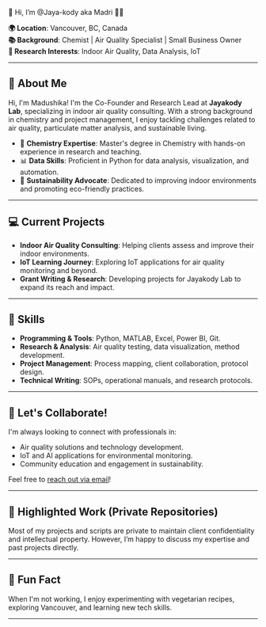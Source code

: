 👋 Hi, I’m @Jaya-kody aka Madri 👩‍🔬 

**🌍 Location**: Vancouver, BC, Canada  
**📚 Background**: Chemist | Air Quality Specialist | Small Business Owner  
**🔬 Research Interests**: Indoor Air Quality, Data Analysis, IoT  

---

## 👋 About Me

Hi, I'm Madushika! I'm the Co-Founder and Research Lead at **Jayakody Lab**, specializing in indoor air quality consulting. With a strong background in chemistry and project management, I enjoy tackling challenges related to air quality, particulate matter analysis, and sustainable living.

- 🧪 **Chemistry Expertise**: Master's degree in Chemistry with hands-on experience in research and teaching.
- 📊 **Data Skills**: Proficient in Python for data analysis, visualization, and automation.
- 🌱 **Sustainability Advocate**: Dedicated to improving indoor environments and promoting eco-friendly practices.

---

## 💻 Current Projects

- **Indoor Air Quality Consulting**: Helping clients assess and improve their indoor environments.
- **IoT Learning Journey**: Exploring IoT applications for air quality monitoring and beyond.
- **Grant Writing & Research**: Developing projects for Jayakody Lab to expand its reach and impact.

---

## 🌟 Skills

- **Programming & Tools**: Python, MATLAB, Excel, Power BI, Git.
- **Research & Analysis**: Air quality testing, data visualization, method development.
- **Project Management**: Process mapping, client collaboration, protocol design.
- **Technical Writing**: SOPs, operational manuals, and research protocols.

---

## 🤝 Let's Collaborate!

I'm always looking to connect with professionals in:
- Air quality solutions and technology development.
- IoT and AI applications for environmental monitoring.
- Community education and engagement in sustainability.

Feel free to [reach out via email](mailto:madri@jayakodylab.com)!

---

## 📌 Highlighted Work (Private Repositories)

Most of my projects and scripts are private to maintain client confidentiality and intellectual property. However, I’m happy to discuss my expertise and past projects directly.

---

## 🚀 Fun Fact

When I'm not working, I enjoy experimenting with vegetarian recipes, exploring Vancouver, and learning new tech skills.

---

<!---
Jaya-kody/Jaya-kody is a ✨ special ✨ repository because its `README.md` (this file) appears on your GitHub profile.
You can click the Preview link to take a look at your changes.
--->
